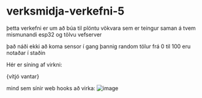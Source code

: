 # verksmidja-verkefni-5

þetta verkefni er um að búa til plöntu vökvara sem er teingur saman á tvem mismunandi esp32 og tölvu vefserver

það náði ekki að koma sensor í gang þannig random tölur frá 0 til 100 eru notaðar í staðin

Hér er síning af virkni:

{vítjó vantar}

mind sem sínir web hooks að virka:
![image](https://github.com/Brakku/verksmidja-verkefni-5/assets/88351016/39a91d5b-e38a-4308-bd39-3fa04b8fd1a0)
